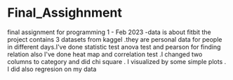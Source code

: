 # Final_Assighnment
final assignment for programming 1 - Feb 2023 -data is about fitbit
the project contains 3 datasets from kaggel .they are personal data for people in different days.I've done statistic test anova test and pearson for finding relation 
also I've done heat map and correlation test .I changed two columns to category and did chi square . I visualized by some simple plots . I did also regresion on my data 

